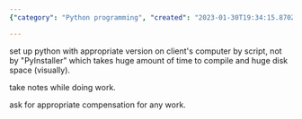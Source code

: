 ```yaml
---
{"category": "Python programming", "created": "2023-01-30T19:34:15.870Z", "date": "2023-01-30 19:34:15", "description": "This text discusses the valuable lessons learned while working on a Premier Pro plugin job. The author highlights the importance of correctly setting up Python using scripts, avoiding time-consuming compilers like PyInstaller, keeping detailed notes throughout the project, and ensuring fair compensation for services provided.", "modified": "2023-01-30T19:37:48.070Z", "tags": ["Premier Pro plugin", "Python setup", "Avoiding PyInstaller", "Notetaking", "Fair compensation", "Lessons learned", "Video editing software"], "title": "Lessons Learned From Premiere Pro Plugin Job"}

---
```


set up python with appropriate version on client's computer by script, not by "PyInstaller" which takes huge amount of time to compile and huge disk space (visually).

take notes while doing work.

ask for appropriate compensation for any work.

